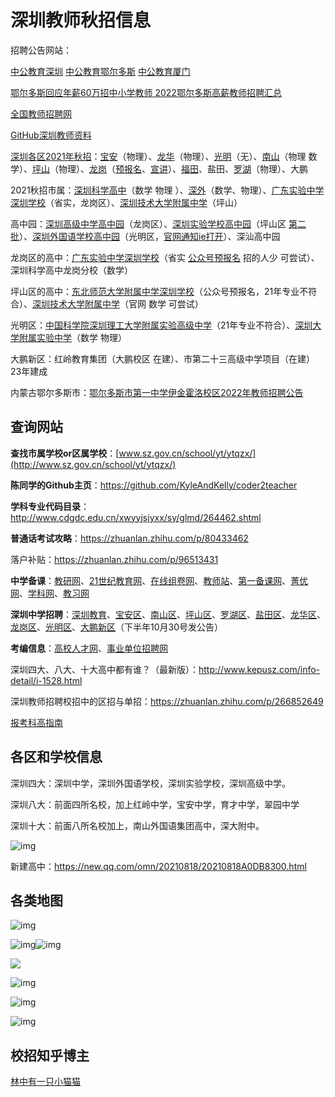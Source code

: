 # 深圳教师秋招信息

招聘公告网站：

[中公教育深圳](http://shenzhen.offcn.com/html/jiaoshi/zhaokaoxinxi/)            [中公教育鄂尔多斯](http://eeds.offcn.com/html/jiaoshi/zhaokaoxinxi/)            [中公教育厦门](http://xiamen.offcn.com/html/jiaoshi/zhaokaoxinxi/)

[鄂尔多斯回应年薪60万招中小学教师 2022鄂尔多斯高薪教师招聘汇总](http://eeds.offcn.com/html/2021/11/43833.html)

[全国教师招聘网](http://www.jrzhufu.com/)

[GitHub深圳教师资料](https://github.com/KyleAndKelly/coder2teacher)

 

[深圳各区2021年秋招](http://shenzhen.offcn.com/html/2021/09/78337.html)：[宝安](http://shenzhen.offcn.com/html/2021/09/78871.html)（物理）、[龙华](http://shenzhen.offcn.com/html/2021/09/78609.html)（物理）、[光明](http://shenzhen.offcn.com/html/2021/09/78727.html)（无）、[南山](https://www.szns.edu.cn/tzgg/202110/t20211021_124612.html)（物理 数学）、[坪山](http://shenzhen.offcn.com/html/2021/10/78873.html)（物理）、[龙岗](http://www.lg.gov.cn/bmzz/jyj/xxgk/rsxx/content/post_9239171.html)（[预报名](http://shenzhen.offcn.com/html/2021/09/78867.html)、[宣讲](https://active.clewm.net/F9lRoe?qrurl=http://c3.clewm.net/F9lRoe&gtype=1&key=39bcc163c94a87733338359b06246101f00769b402)）、[福田](http://www.szft.gov.cn/xxgk/ztbd/ftqzkzl/content/post_9250368.html)、盐田、[罗湖](http://www.szlh.gov.cn/lhjyjdds/gkmlpt/content/9/9239/mpost_9239531.html#12152)（物理）、大鹏

2021秋招市属：[深圳科学高中](http://www.szkegao.net/xydt_show.aspx?id=11371)（数学 物理 ）、[深外](http://shenzhen.offcn.com/html/2021/09/78761.html)（数学、物理）、[广东实验中学深圳学校](http://shenzhen.offcn.com/html/2021/10/79055.html)（省实，龙岗区）、[深圳技术大学附属中学](https://sztuhs.sztu.edu.cn/info/1017/1583.htm)（坪山）

高中园：[深圳高级中学高中园](https://www.cn-school.com/StaticPage/Recruitment/ZhCn/4623077265317385215.html)（龙岗区）、[深圳实验学校高中园](http://www.szsy.cn/category/article1/56f62ff179e64060b81a63b1e7e65183.shtm)（坪山区 [第二批](http://www.szsy.cn/category/article1/fba69977fe16435e86f8175a644a25b7.shtm)）、[深圳外国语学校高中园](http://shenzhen.offcn.com/html/2021/10/79538.html)（光明区，[官网通知ie打开](http://www.sfls.net.cn/article/2885601226401021952.html)）、深汕高中园

 

龙岗区的高中：[广东实验中学深圳学校](https://www.hteacher.net/jiaoshi/20210726/290371_3.html)（省实 [公众号预报名](http://shenzhen.offcn.com/html/2021/10/79055.html) 招的人少 可尝试）、深圳科学高中龙岗分校（数学）

坪山区的高中：[东北师范大学附属中学深圳学校](http://sz.msannu.cn/)（公众号预报名，21年专业不符合）、[深圳技术大学附属中学](https://sztuhs.sztu.edu.cn/info/1017/1583.htm)（官网 数学 可尝试）

光明区：[中国科学院深圳理工大学附属实验高级中学](http://shenzhen.offcn.com/html/2021/09/78429.html)（21年专业不符合）、[深圳大学附属实验中学](http://shenzhen.offcn.com/html/2021/09/78797.html)（数学 物理）

大鹏新区：红岭教育集团（大鹏校区 在建）、市第二十三高级中学项目（在建）23年建成

内蒙古鄂尔多斯市：[鄂尔多斯市第一中学伊金霍洛校区2022年教师招聘公告](https://www.eedsyz.cn/contents/5/1538.html)

## 查询网站

**查找市属学校or区属学校**：[www.sz.gov.cn/school/yt/ytqzx/](http://www.sz.gov.cn/school/yt/ytqzx/)

**陈同学的Github主页**：https://github.com/KyleAndKelly/coder2teacher

**学科专业代码目录**：http://www.cdgdc.edu.cn/xwyyjsjyxx/sy/glmd/264462.shtml

**普通话考试攻略**：https://zhuanlan.zhihu.com/p/80433462

落户补贴：https://zhuanlan.zhihu.com/p/96513431

**中学备课**：[教研网](http://www.zgjiaoyan.com)、[21世纪教育网](http://www.21cnjy.com)、[在线组卷网](http://www.zujuan.com)、[教师站](http://www.cn-teacher.com)、[第一备课网](http://bk.cooco.net.cn)、[菁优网](http://www.jyeoo.com)、[学科网](https://www.zxxk.com/)、[教习网](https://www.51jiaoxi.com/)

**深圳中学招聘**：[深圳教育](http://szeb.sz.gov.cn/)、[宝安区](http://www.baoan.gov.cn/bajyj/gkmlpt/index)、[南山区](https://www.szns.edu.cn/)、[坪山区](http://www.szpsq.gov.cn/)、[罗湖区](http://www.szlh.gov.cn/lhjyjdds/gkmlpt/index)、[盐田区](http://www.yantian.gov.cn/ytjyj/gkmlpt/index)、[龙华区](http://www.szlhq.gov.cn/)、[龙岗区](http://www.lg.gov.cn/)、[光明区](http://www.szgm.gov.cn/)、[大鹏新区](http://www.dpxq.gov.cn/)（下半年10月30号发公告）

**考编信息**：[高校人才网](http://www.gaoxiaojob.com/zhaopin/chengshi/shenzhen/)、[事业单位招聘网](http://www.shiyebian.net/guangdong/shenzhen/)

深圳四大、八大、十大高中都有谁？（最新版）：http://www.kepusz.com/info-detail/i-1528.html

深圳教师招聘校招中的区招与单招：https://zhuanlan.zhihu.com/p/266852649

[报考科高指南](https://www.meipian6.cn/3l0lomrl?share_depth=2&user_id=ohbsluIKl0UqE18s2DLOZ6eylb5s&sharer_id=ojq1tt6DYK7brZI49lyNwAAa3NXY&first_share_to=&s_uid=61291330&wx_scene=group_singlemessage&um_rtc=18a178feeb129a77e477c2062d4e5da4&first_share_uid=270512443&share_user_mpuuid=5577c98648efb3faff9f9670877da074&v=6.8.1&share_source=singlemessage&um_tc=1b01354ac5bfa687630db2a61152eca0)

## 各区和学校信息

深圳四大：深圳中学，深圳外国语学校，深圳实验学校，深圳高级中学。

深圳八大：前面四所名校，加上红岭中学，宝安中学，育才中学，翠园中学

深圳十大：前面八所名校加上，南山外国语集团高中，深大附中。

![img](https://cdn.jsdelivr.net/gh/CARLOSGP2021/myFigures/img/202203301030360.jpg)

新建高中：https://new.qq.com/omn/20210818/20210818A0DB8300.html

## 各类地图

![img](https://cdn.jsdelivr.net/gh/CARLOSGP2021/myFigures/img/202203301030362.jpg)

![img](https://cdn.jsdelivr.net/gh/CARLOSGP2021/myFigures/img/202203301030363.jpg)![img](https://cdn.jsdelivr.net/gh/CARLOSGP2021/myFigures/img/202203301030364.jpg)

![](https://cdn.jsdelivr.net/gh/CARLOSGP2021/myFigures/img/202203301030365.gif)

![img](https://cdn.jsdelivr.net/gh/CARLOSGP2021/myFigures/img/202203301030366.jpg)

![img](https://cdn.jsdelivr.net/gh/CARLOSGP2021/myFigures/img/202203301030367.gif)

![img](https://cdn.jsdelivr.net/gh/CARLOSGP2021/myFigures/img/202203301030368.gif)

## 校招知乎博主

[林中有一只小猫猫](https://www.zhihu.com/people/xu-ke-70-95/posts)

 

 

 

 

 

 

 

 

 

 

 